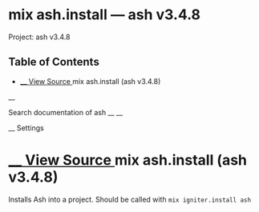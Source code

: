 # mix ash.install — ash v3.4.8

Project: ash v3.4.8

## Table of Contents

- [ __ View Source ](external_link) mix ash.install (ash v3.4.8)

__

Search documentation of ash __ __

__ Settings

#  [ __ View Source ](external_link) mix ash.install (ash v3.4.8)

Installs Ash into a project. Should be called with `mix igniter.install ash`

